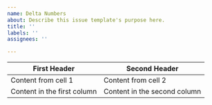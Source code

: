 ```yaml
---
name: Delta Numbers
about: Describe this issue template's purpose here.
title: ''
labels: ''
assignees: ''

---
```


First Header | Second Header
------------ | -------------
Content from cell 1 | Content from cell 2
Content in the first column | Content in the second column
